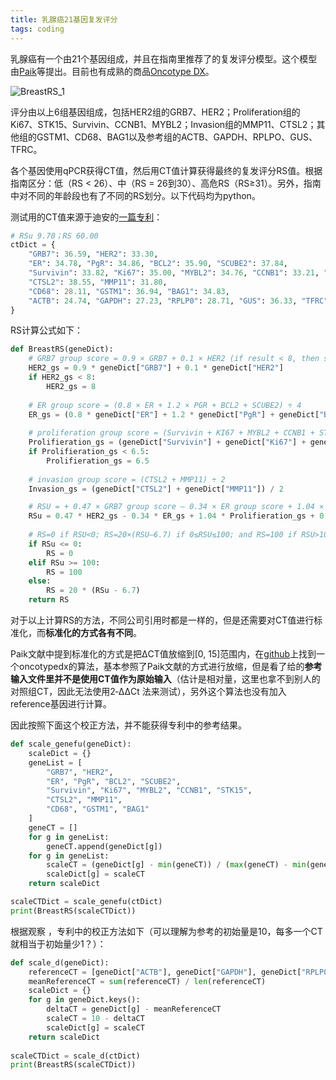 ```yaml
---
title: 乳腺癌21基因复发评分
tags: coding
---
```


乳腺癌有一个由21个基因组成，并且在指南里推荐了的复发评分模型。这个模型由[Paik](https://www.nejm.org/doi/full/10.1056/nejmoa041588)等提出。目前也有成熟的商品[Oncotype DX](https://www.mskcc.org/cancer-care/patient-education/oncotype-dx)。

![BreastRS_1](https://raw.githubusercontent.com/pzweuj/pzweuj.github.io/refs/heads/master/downloads/images/Breast21RS.png)

评分由以上6组基因组成，包括HER2组的GRB7、HER2；Proliferation组的Ki67、STK15、Survivin、CCNB1、MYBL2；Invasion组的MMP11、CTSL2；其他组的GSTM1、CD68、BAG1以及参考组的ACTB、GAPDH、RPLPO、GUS、TFRC。

各个基因使用qPCR获得CT值，然后用CT值计算获得最终的复发评分RS值。根据指南区分：低（RS < 26）、中（RS = 26到30）、高危RS（RS≥31）。另外，指南中对不同的年龄段也有了不同的RS划分。以下代码均为python。

测试用的CT值来源于迪安的[一篇专利](https://patents.google.com/patent/CN107058523A/zh)：
```python
# RSu 9.70；RS 60.00
ctDict = {
    "GRB7": 36.59, "HER2": 33.30,
    "ER": 34.78, "PgR": 34.86, "BCL2": 35.90, "SCUBE2": 37.84,
    "Survivin": 33.82, "Ki67": 35.00, "MYBL2": 34.76, "CCNB1": 33.21, "STK15": 35.42,
    "CTSL2": 38.55, "MMP11": 31.80,
    "CD68": 28.11, "GSTM1": 36.94, "BAG1": 34.83,
    "ACTB": 24.74, "GAPDH": 27.23, "RPLP0": 28.71, "GUS": 36.33, "TFRC": 31.21
}
```


RS计算公式如下：

```python
def BreastRS(geneDict):
    # GRB7 group score = 0.9 × GRB7 + 0.1 × HER2 (if result < 8, then score is 8)
    HER2_gs = 0.9 * geneDict["GRB7"] + 0.1 * geneDict["HER2"]
    if HER2_gs < 8:
        HER2_gs = 8
    
    # ER group score = (0.8 × ER + 1.2 × PGR + BCL2 + SCUBE2) ÷ 4
    ER_gs = (0.8 * geneDict["ER"] + 1.2 * geneDict["PgR"] + geneDict["BCL2"] + geneDict["SCUBE2"]) / 4
    
    # proliferation group score = (Survivin + KI67 + MYBL2 + CCNB1 + STK15) ÷ 5 (if result < 6.5, then score is 6.5)
    Prolifieration_gs = (geneDict["Survivin"] + geneDict["Ki67"] + geneDict["MYBL2"] + geneDict["CCNB1"] + geneDict["STK15"]) / 5
    if Prolifieration_gs < 6.5:
        Prolifieration_gs = 6.5
    
    # invasion group score = (CTSL2 + MMP11) ÷ 2
    Invasion_gs = (geneDict["CTSL2"] + geneDict["MMP11"]) / 2

    # RSU = + 0.47 × GRB7 group score – 0.34 × ER group score + 1.04 × proliferation group score + 0.10 × invasion group score + 0.05 × CD68 – 0.08 × GSTM1 – 0.07 × BAG1
    RSu = 0.47 * HER2_gs - 0.34 * ER_gs + 1.04 * Prolifieration_gs + 0.1 * Invasion_gs + 0.05 * geneDict["CD68"] - 0.08 * geneDict["GSTM1"] - 0.07 * geneDict["BAG1"]
    
    # RS=0 if RSU<0; RS=20×(RSU–6.7) if 0≤RSU≤100; and RS=100 if RSU>100
    if RSu <= 0:
        RS = 0
    elif RSu >= 100:
        RS = 100
    else:
        RS = 20 * (RSu - 6.7)
    return RS
```

对于以上计算RS的方法，不同公司引用时都是一样的，但是还需要对CT值进行标准化，而**标准化的方式各有不同**。

Paik文献中提到标准化的方式是把ΔCT值放缩到\[0, 15\]范围内，在[github](https://github.com/bhklab/genefu/blob/master/R/oncotypedx.R)上找到一个oncotypedx的算法，基本参照了Paik文献的方式进行放缩，但是看了给的**参考输入文件里并不是使用CT值作为原始输入**（估计是相对量，这里也拿不到别人的对照组CT，因此无法使用2‐ΔΔCt 法来测试），另外这个算法也没有加入reference基因进行计算。

因此按照下面这个校正方法，并不能获得专利中的参考结果。

```python
def scale_genefu(geneDict):
    scaleDict = {}
    geneList = [
        "GRB7", "HER2",
        "ER", "PgR", "BCL2", "SCUBE2",
        "Survivin", "Ki67", "MYBL2", "CCNB1", "STK15",
        "CTSL2", "MMP11",
        "CD68", "GSTM1", "BAG1"
    ]
    geneCT = []
    for g in geneList:
        geneCT.append(geneDict[g])
    for g in geneList:
        scaleCT = (geneDict[g] - min(geneCT)) / (max(geneCT) - min(geneCT)) * 15
        scaleDict[g] = scaleCT
    return scaleDict

scaleCTDict = scale_genefu(ctDict)
print(BreastRS(scaleCTDict))
```

根据观察 ，专利中的校正方法如下（可以理解为参考的初始量是10，每多一个CT就相当于初始量少1？）：
```python
def scale_d(geneDict):
    referenceCT = [geneDict["ACTB"], geneDict["GAPDH"], geneDict["RPLP0"], geneDict["GUS"], geneDict["TFRC"]]
    meanReferenceCT = sum(referenceCT) / len(referenceCT)
    scaleDict = {}
    for g in geneDict.keys():
        deltaCT = geneDict[g] - meanReferenceCT
        scaleCT = 10 - deltaCT
        scaleDict[g] = scaleCT
    return scaleDict
    
scaleCTDict = scale_d(ctDict)
print(BreastRS(scaleCTDict))
```


